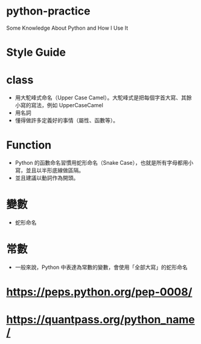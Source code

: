 
# python-practice
Some Knowledge About Python and How I Use It

# Style Guide

# class
- 用大駝峰式命名（Upper Case Camel）。大駝峰式是把每個字首大寫、其餘小寫的寫法，例如 UpperCaseCamel
- 用名詞
- 懂得做許多定義好的事情（屬性、函數等）。

# Function
- Python 的函數命名習慣用蛇形命名（Snake Case），也就是所有字母都用小寫，並且以半形底線做區隔。
- 並且建議以動詞作為開頭。

# 變數
- 蛇形命名

# 常數
- 一般來說，Python 中表達為常數的變數，會使用「全部大寫」的蛇形命名

# https://peps.python.org/pep-0008/
# https://quantpass.org/python_name/

